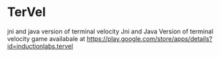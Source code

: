 # TerVel
jni and java version of terminal velocity
Jni and Java Version of terminal velocity game 
availabale at 
https://play.google.com/store/apps/details?id=inductionlabs.tervel
